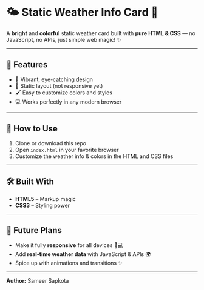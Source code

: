 # 🌤️ Static Weather Info Card 🌈

A **bright** and **colorful** static weather card built with **pure HTML & CSS** — no JavaScript, no APIs, just simple web magic! ✨

---

## 🎨 Features

- 🎉 Vibrant, eye-catching design  
- 📄 Static layout (not responsive yet)  
- 🖌️ Easy to customize colors and styles  
- 💻 Works perfectly in any modern browser  

---

## 🚀 How to Use

1. Clone or download this repo  
2. Open `index.html` in your favorite browser  
3. Customize the weather info & colors in the HTML and CSS files  

---

## 🛠️ Built With

- **HTML5** – Markup magic  
- **CSS3** – Styling power  

---

## 🌟 Future Plans

- Make it fully **responsive** for all devices 📱💻  
- Add **real-time weather data** with JavaScript & APIs 🌍  
- Spice up with animations and transitions ✨

---

**Author:** Sameer Sapkota  
